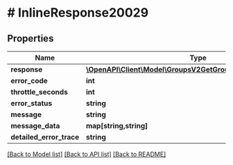 # # InlineResponse20029

## Properties

Name | Type | Description | Notes
------------ | ------------- | ------------- | -------------
**response** | [**\OpenAPI\Client\Model\GroupsV2GetGroupsForMemberResponse**](GroupsV2GetGroupsForMemberResponse.md) |  | [optional]
**error_code** | **int** |  | [optional]
**throttle_seconds** | **int** |  | [optional]
**error_status** | **string** |  | [optional]
**message** | **string** |  | [optional]
**message_data** | **map[string,string]** |  | [optional]
**detailed_error_trace** | **string** |  | [optional]

[[Back to Model list]](../../README.md#models) [[Back to API list]](../../README.md#endpoints) [[Back to README]](../../README.md)
